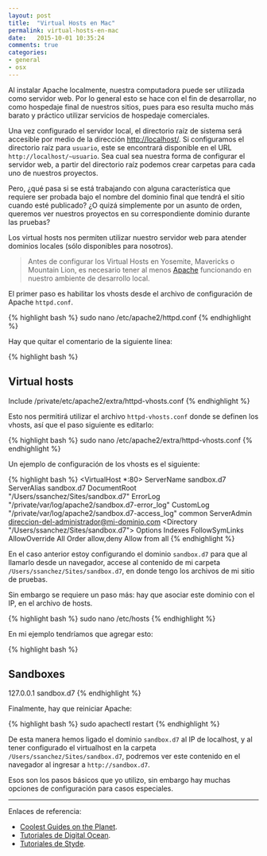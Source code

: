 ```yaml
---
layout: post
title:  "Virtual Hosts en Mac"
permalink: virtual-hosts-en-mac
date:   2015-10-01 10:35:24
comments: true
categories:
- general
- osx
---
```


Al instalar Apache localmente, nuestra computadora puede ser utilizada como servidor web. Por lo general esto se hace con el fin de desarrollar, no como hospedaje final de nuestros sitios, pues para eso resulta mucho más barato y práctico utilizar servicios de hospedaje comerciales.

Una vez configurado el servidor local, el directorio raíz de sistema será accesible por medio de la dirección [http://localhost/](http://localhost/). Si configuramos el directorio raíz para `usuario`, este se encontrará disponible en el URL `http://localhost/~usuario`. Sea cual sea nuestra forma de configurar el servidor web, a partir del directorio raíz podemos crear carpetas para cada uno de nuestros proyectos.

Pero, ¿qué pasa si se está trabajando con alguna característica que requiere ser probada bajo el nombre del dominio final que tendrá el sitio cuando esté publicado? ¿O quizá simplemente por un asunto de orden, queremos ver nuestros proyectos en su correspondiente dominio durante las pruebas?

<!--more-->

Los virtual hosts nos permiten utilizar nuestro servidor web para atender dominios locales (sólo disponibles para nosotros).

> Antes de configurar los Virtual Hosts en Yosemite, Mavericks o Mountain Lion, es necesario tener al menos [Apache](/amp-basico-en-osx) funcionando en nuestro ambiente de desarrollo local.

El primer paso es habilitar los vhosts desde el archivo de configuración de Apache `httpd.conf`.

{% highlight bash %}
sudo nano /etc/apache2/httpd.conf
{% endhighlight %}

Hay que quitar el comentario de la siguiente línea:

{% highlight bash %}

## Virtual hosts

Include /private/etc/apache2/extra/httpd-vhosts.conf
{% endhighlight %}

Esto nos permitirá utilizar el archivo `httpd-vhosts.conf` donde se definen los vhosts, así que el paso siguiente es editarlo:

{% highlight bash %}
sudo nano /etc/apache2/extra/httpd-vhosts.conf
{% endhighlight %}

Un ejemplo de configuración de los vhosts es el siguiente:

{% highlight bash %}
<VirtualHost *:80>
    ServerName sandbox.d7
    ServerAlias sandbox.d7
    DocumentRoot "/Users/ssanchez/Sites/sandbox.d7"
    ErrorLog "/private/var/log/apache2/sandbox.d7-error_log"
    CustomLog "/private/var/log/apache2/sandbox.d7-access_log" common
    ServerAdmin direccion-del-administrador@mi-dominio.com
        <Directory "/Users/ssanchez/Sites/sandbox.d7">
            Options Indexes FollowSymLinks
            AllowOverride All
            Order allow,deny
            Allow from all
        </Directory>
</VirtualHost>
{% endhighlight %}

En el caso anterior estoy configurando el dominio `sandbox.d7` para que al llamarlo desde un navegador, accese al contenido de mi carpeta `/Users/ssanchez/Sites/sandbox.d7`, en donde tengo los archivos de mi sitio de pruebas.

Sin embargo se requiere un paso más: hay que asociar este dominio con el IP, en el archivo de hosts.

{% highlight bash %}
sudo nano /etc/hosts
{% endhighlight %}

En mi ejemplo tendríamos que agregar esto:

{% highlight bash %}

## Sandboxes

127.0.0.1 sandbox.d7
{% endhighlight %}

Finalmente, hay que reiniciar Apache:

{% highlight bash %}
sudo apachectl restart
{% endhighlight %}

De esta manera hemos ligado el dominio `sandbox.d7` al IP de localhost, y al tener configurado el virtualhost en la carpeta `/Users/ssanchez/Sites/sandbox.d7`, podremos ver este contenido en el navegador al ingresar a `http://sandbox.d7`.

Esos son los pasos básicos que yo utilizo, sin embargo hay muchas opciones de configuración para casos especiales.

---
Enlaces de referencia:

* [Coolest Guides on the Planet](http://coolestguidesontheplanet.com/set-virtual-hosts-apache-mac-osx-10-10-yosemite/).
* [Tutoriales de Digital Ocean](https://www.digitalocean.com/community/tutorials/como-configurar-virtual-host-de-apache-en-ubuntu-14-04-lts-es).
* [Tutoriales de Styde](https://styde.net/como-crear-virtual-hosts-con-apache-para-linux-y-mac/).
